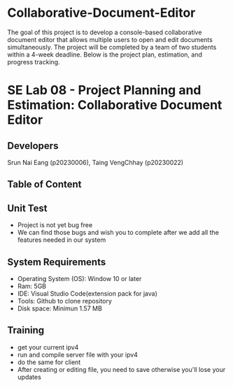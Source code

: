 # Collaborative-Document-Editor
The goal of this project is to develop a console-based collaborative document editor that allows multiple users to open and edit documents simultaneously. The project will be completed by a team of two students within a 4-week deadline. Below is the project plan, estimation, and progress tracking.

# SE Lab 08 - Project Planning and Estimation: Collaborative Document Editor

## Developers
Srun Nai Eang (p20230006), Taing VengChhay (p20230022)

## Table of Content
## Unit Test
  - Project is not yet bug free
  - We can find those bugs and wish you to complete after we add all the features needed in our system

## System Requirements
- Operating System (OS): Window 10 or later
- Ram: 5GB
- IDE: Visual Studio Code(extension pack for java)
- Tools: Github to clone repository
- Disk space: Minimun 1.57 MB 

## Training
  - get your current ipv4
  - run and compile server file with your ipv4
  - do the same for client
  - After creating or editing file, you need to save otherwise you'll lose your updates


